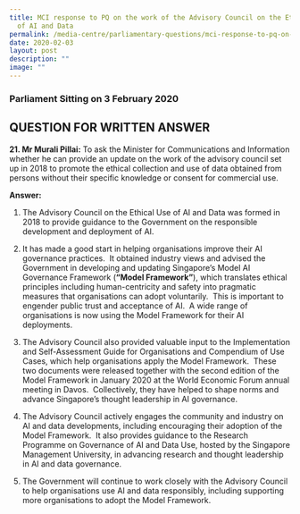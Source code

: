```yaml
---
title: MCI response to PQ on the work of the Advisory Council on the Ethical Use
  of AI and Data
permalink: /media-centre/parliamentary-questions/mci-response-to-pq-on-the-advisory-council-use-of-ai-and-data/
date: 2020-02-03
layout: post
description: ""
image: ""
---
```

### Parliament Sitting on 3 February 2020

QUESTION FOR WRITTEN ANSWER
---------------------------

**21. Mr Murali Pillai:** To ask the Minister for Communications and Information whether he can provide an update on the work of the advisory council set up in 2018 to promote the ethical collection and use of data obtained from persons without their specific knowledge or consent for commercial use.   
  
**Answer:**  
  
1. The Advisory Council on the Ethical Use of AI and Data was formed in 2018 to provide guidance to the Government on the responsible development and deployment of AI.    
  
2. It has made a good start in helping organisations improve their AI governance practices.  It obtained industry views and advised the Government in developing and updating Singapore’s Model AI Governance Framework (**“Model Framework”**), which translates ethical principles including human-centricity and safety into pragmatic measures that organisations can adopt voluntarily.  This is important to engender public trust and acceptance of AI.  A wide range of organisations is now using the Model Framework for their AI deployments.  
  
3. The Advisory Council also provided valuable input to the Implementation and Self-Assessment Guide for Organisations and Compendium of Use Cases, which help organisations apply the Model Framework.  These two documents were released together with the second edition of the Model Framework in January 2020 at the World Economic Forum annual meeting in Davos.  Collectively, they have helped to shape norms and advance Singapore’s thought leadership in AI governance.   
  
4. The Advisory Council actively engages the community and industry on AI and data developments, including encouraging their adoption of the Model Framework.  It also provides guidance to the Research Programme on Governance of AI and Data Use, hosted by the Singapore Management University, in advancing research and thought leadership in AI and data governance.    
  
5. The Government will continue to work closely with the Advisory Council to help organisations use AI and data responsibly, including supporting more organisations to adopt the Model Framework.